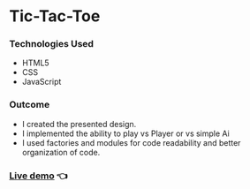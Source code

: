# Tic-Tac-Toe

### Technologies Used

- HTML5
- CSS
- JavaScript

### Outcome
- I created the presented design.
- I implemented the ability to play vs Player or vs simple Ai
- I used factories and modules for code readability and better organization of code.

### <a href="https://markewycz.github.io/tic-tac-toe/">Live demo</a> 👈
